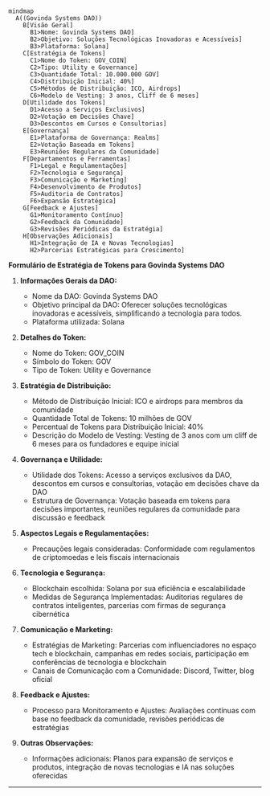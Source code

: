 # 

```mermaid
mindmap
  A((Govinda Systems DAO))
    B[Visão Geral]
      B1>Nome: Govinda Systems DAO]
      B2>Objetivo: Soluções Tecnológicas Inovadoras e Acessíveis]
      B3>Plataforma: Solana]
    C[Estratégia de Tokens]
      C1>Nome do Token: GOV_COIN]
      C2>Tipo: Utility e Governance]
      C3>Quantidade Total: 10.000.000 GOV]
      C4>Distribuição Inicial: 40%]
      C5>Métodos de Distribuição: ICO, Airdrops]
      C6>Modelo de Vesting: 3 anos, Cliff de 6 meses]
    D[Utilidade dos Tokens]
      D1>Acesso a Serviços Exclusivos]
      D2>Votação em Decisões Chave]
      D3>Descontos em Cursos e Consultorias]
    E[Governança]
      E1>Plataforma de Governança: Realms]
      E2>Votação Baseada em Tokens]
      E3>Reuniões Regulares da Comunidade]
    F[Departamentos e Ferramentas]
      F1>Legal e Regulamentações]
      F2>Tecnologia e Segurança]
      F3>Comunicação e Marketing]
      F4>Desenvolvimento de Produtos]
      F5>Auditoria de Contratos]
      F6>Expansão Estratégica]
    G[Feedback e Ajustes]
      G1>Monitoramento Contínuo]
      G2>Feedback da Comunidade]
      G3>Revisões Periódicas da Estratégia]
    H[Observações Adicionais]
      H1>Integração de IA e Novas Tecnologias]
      H2>Parcerias Estratégicas para Crescimento]

```

**Formulário de Estratégia de Tokens para Govinda Systems DAO**

1. **Informações Gerais da DAO:**
   - Nome da DAO: Govinda Systems DAO
   - Objetivo principal da DAO: Oferecer soluções tecnológicas inovadoras e acessíveis, simplificando a tecnologia para todos.
   - Plataforma utilizada: Solana

2. **Detalhes do Token:**
   - Nome do Token: GOV_COIN
   - Símbolo do Token: GOV
   - Tipo de Token: Utility e Governance

3. **Estratégia de Distribuição:**
   - Método de Distribuição Inicial: ICO e airdrops para membros da comunidade
   - Quantidade Total de Tokens: 10 milhões de GOV
   - Percentual de Tokens para Distribuição Inicial: 40%
   - Descrição do Modelo de Vesting: Vesting de 3 anos com um cliff de 6 meses para os fundadores e equipe inicial

4. **Governança e Utilidade:**
   - Utilidade dos Tokens: Acesso a serviços exclusivos da DAO, descontos em cursos e consultorias, votação em decisões chave da DAO
   - Estrutura de Governança: Votação baseada em tokens para decisões importantes, reuniões regulares da comunidade para discussão e feedback

5. **Aspectos Legais e Regulamentações:**
   - Precauções legais consideradas: Conformidade com regulamentos de criptomoedas e leis fiscais internacionais

6. **Tecnologia e Segurança:**
   - Blockchain escolhida: Solana por sua eficiência e escalabilidade
   - Medidas de Segurança Implementadas: Auditorias regulares de contratos inteligentes, parcerias com firmas de segurança cibernética

7. **Comunicação e Marketing:**
   - Estratégias de Marketing: Parcerias com influenciadores no espaço tech e blockchain, campanhas em redes sociais, participação em conferências de tecnologia e blockchain
   - Canais de Comunicação com a Comunidade: Discord, Twitter, blog oficial

8. **Feedback e Ajustes:**
   - Processo para Monitoramento e Ajustes: Avaliações contínuas com base no feedback da comunidade, revisões periódicas de estratégias

9. **Outras Observações:**
   - Informações adicionais: Planos para expansão de serviços e produtos, integração de novas tecnologias e IA nas soluções oferecidas

---
